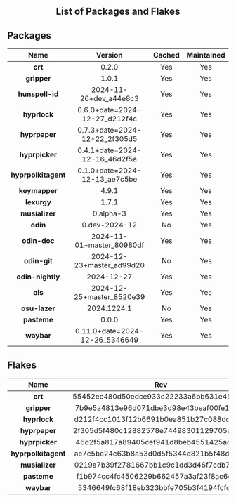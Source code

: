 <!--- This list was auto-generated. DO NOT edit this file manually. -->

<h2 align="center">List of Packages and Flakes</h2>

## Packages

| **Name** | **Version** | **Cached** | **Maintained** |
| :-: | :-: | :-: | :-: |
| **crt** | 0.2.0 | Yes | Yes |
| **gripper** | 1.0.1 | Yes | Yes |
| **hunspell-id** | 2024-11-26+dev_a44e8c3 | Yes | Yes |
| **hyprlock** | 0.6.0+date=2024-12-27_d212f4c | Yes | Yes |
| **hyprpaper** | 0.7.3+date=2024-12-22_2f305d5 | Yes | Yes |
| **hyprpicker** | 0.4.1+date=2024-12-16_46d2f5a | Yes | Yes |
| **hyprpolkitagent** | 0.1.0+date=2024-12-13_ae7c5be | Yes | Yes |
| **keymapper** | 4.9.1 | Yes | Yes |
| **lexurgy** | 1.7.1 | Yes | Yes |
| **musializer** | 0.alpha-3 | Yes | Yes |
| **odin** | 0.dev-2024-12 | No | Yes |
| **odin-doc** | 2024-11-01+master_80980df | Yes | Yes |
| **odin-git** | 2024-12-23+master_ad99d20 | No | Yes |
| **odin-nightly** | 2024-12-27 | Yes | Yes |
| **ols** | 2024-12-25+master_8520e39 | Yes | Yes |
| **osu-lazer** | 2024.1224.1 | No | Yes |
| **pasteme** | 0.0.0 | Yes | Yes |
| **waybar** | 0.11.0+date=2024-12-26_5346649 | Yes | Yes |

## Flakes

| **Name** | **Rev** | **Maintained** |
| :-: | :-: | :-: |
| **crt** | 55452ec480d50edce933e22233a6bb631e45502e | Yes |
| **gripper** | 7b9e5a4813e96d071dbe3d98e43beaf00fe1642a | Yes |
| **hyprlock** | d212f4cc1013f12b6691b0ea851b27c088dd8eb8 | Yes |
| **hyprpaper** | 2f305d5f480c12882578e74498301129705a1bb5 | Yes |
| **hyprpicker** | 46d2f5a817a89405cef941d8beb4551425acf3da | Yes |
| **hyprpolkitagent** | ae7c5be24c63b8a53d0d5f5344d821b5f48d3623 | Yes |
| **musializer** | 0219a7b39f2781667bb1c9c1dd3d46f7cdb7cd64 | Yes |
| **pasteme** | f1b974cc4fc4506229b662457a3af23f8ac6e579 | Yes |
| **waybar** | 5346649fc68f18eb323bbfe705b3f4194fcfd743 | Yes |
